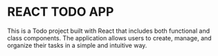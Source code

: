 # REACT TODO APP

This is a Todo project built with React that includes both functional and class components. The application allows users to create, manage, and organize their tasks in a simple and intuitive way.
